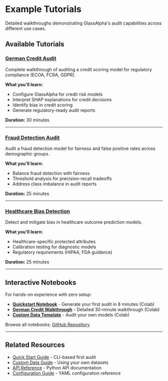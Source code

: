 # Example Tutorials

Detailed walkthroughs demonstrating GlassAlpha's audit capabilities across different use cases.

## Available Tutorials

### [German Credit Audit](german-credit-audit.md)

Complete walkthrough of auditing a credit scoring model for regulatory compliance (ECOA, FCRA, GDPR).

**What you'll learn:**

- Configure GlassAlpha for credit risk models
- Interpret SHAP explanations for credit decisions
- Identify bias in credit scoring
- Generate regulatory-ready audit reports

**Duration:** 30 minutes

---

### [Fraud Detection Audit](fraud-detection-audit.md)

Audit a fraud detection model for fairness and false positive rates across demographic groups.

**What you'll learn:**

- Balance fraud detection with fairness
- Threshold analysis for precision-recall tradeoffs
- Address class imbalance in audit reports

**Duration:** 25 minutes

---

### [Healthcare Bias Detection](healthcare-bias-detection.md)

Detect and mitigate bias in healthcare outcome prediction models.

**What you'll learn:**

- Healthcare-specific protected attributes
- Calibration testing for diagnostic models
- Regulatory requirements (HIPAA, FDA guidance)

**Duration:** 25 minutes

---

## Interactive Notebooks

For hands-on experience with zero setup:

- **[Quickstart Notebook](https://colab.research.google.com/github/GlassAlpha/glassalpha/blob/main/examples/notebooks/quickstart_colab.ipynb)** - Generate your first audit in 8 minutes (Colab)
- **[German Credit Walkthrough](https://colab.research.google.com/github/GlassAlpha/glassalpha/blob/main/examples/notebooks/german_credit_walkthrough.ipynb)** - Detailed 30-minute walkthrough (Colab)
- **[Custom Data Template](https://colab.research.google.com/github/GlassAlpha/glassalpha/blob/main/examples/notebooks/custom_data_template.ipynb)** - Audit your own models (Colab)

Browse all notebooks: [GitHub Repository](https://github.com/GlassAlpha/glassalpha/tree/main/examples/notebooks)

---

## Related Resources

- [Quick Start Guide](../getting-started/quickstart.md) - CLI-based first audit
- [Custom Data Guide](../getting-started/custom-data.md) - Using your own datasets
- [API Reference](../reference/api/index.md) - Python API documentation
- [Configuration Guide](../getting-started/configuration.md) - YAML configuration reference
